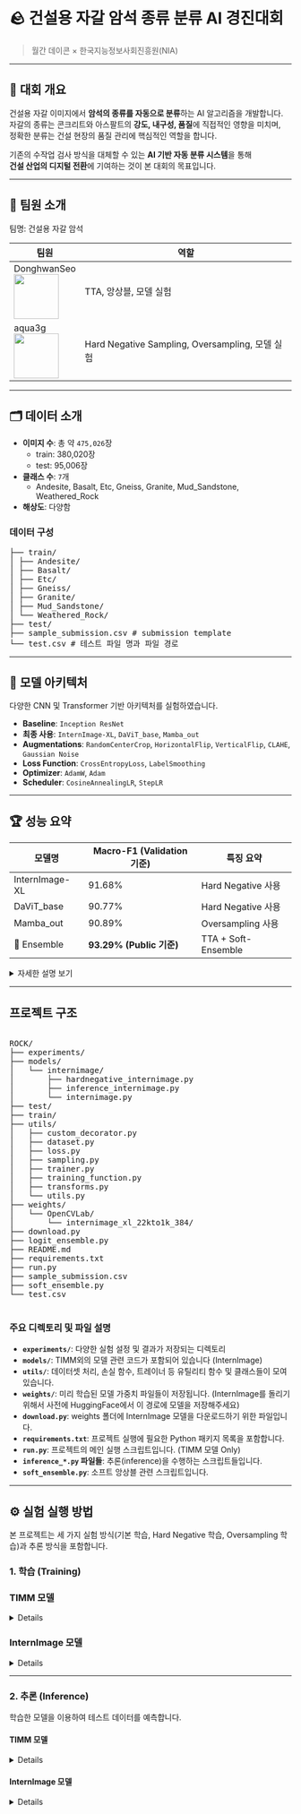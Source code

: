 # 🪨 건설용 자갈 암석 종류 분류 AI 경진대회

> 월간 데이콘 × 한국지능정보사회진흥원(NIA)

---

## 📌 대회 개요

건설용 자갈 이미지에서 **암석의 종류를 자동으로 분류**하는 AI 알고리즘을 개발합니다.  
자갈의 종류는 콘크리트와 아스팔트의 **강도, 내구성, 품질**에 직접적인 영향을 미치며,  
정확한 분류는 건설 현장의 품질 관리에 핵심적인 역할을 합니다.

기존의 수작업 검사 방식을 대체할 수 있는 **AI 기반 자동 분류 시스템**을 통해  
**건설 산업의 디지털 전환**에 기여하는 것이 본 대회의 목표입니다.

---
## 👥 팀원 소개

팀명: 건설용 자갈 암석

| 팀원                         | 역할               |
|------------------------------|--------------------|
| DonghwanSeo <br> <img src="https://github.com/user-attachments/assets/f1a3b705-6e42-433e-9e00-9f9243d00c07" width="80"/> | TTA, 앙상블, 모델 실험 |
| aqua3g <br> <img src="https://github.com/user-attachments/assets/3f9bb821-d6bc-47e0-9cb8-d175bbfd107a" width="80"/> | Hard Negative Sampling, Oversampling, 모델 실험 |


---
## 🗂️ 데이터 소개

- **이미지 수**: 총 약 `475,026`장  
  - train: 380,020장  
  - test: 95,006장  
- **클래스 수**: `7`개  
  - Andesite, Basalt, Etc, Gneiss, Granite, Mud_Sandstone, Weathered_Rock  
- **해상도**: 다양함

### 데이터 구성
<pre>
├── train/
│ ├── Andesite/
│ ├── Basalt/
│ ├── Etc/
│ ├── Gneiss/
│ ├── Granite/
│ ├── Mud_Sandstone/
│ └── Weathered_Rock/
├── test/
├── sample_submission.csv # submission template
└── test.csv # 테스트 파일 명과 파일 경로
</pre>
---

## 🧠 모델 아키텍처

다양한 CNN 및 Transformer 기반 아키텍처를 실험하였습니다.

- **Baseline**: `Inception ResNet`
- **최종 사용**: `InternImage-XL`, `DaViT_base`, `Mamba_out`
- **Augmentations**: `RandomCenterCrop`, `HorizontalFlip`, `VerticalFlip`, `CLAHE`, `Gaussian Noise`
- **Loss Function**: `CrossEntropyLoss`, `LabelSmoothing`
- **Optimizer**: `AdamW`, `Adam`
- **Scheduler**: `CosineAnnealingLR`, `StepLR`

---
## 🏆 성능 요약

| 모델명                          | Macro-F1 (Validation 기준) | 특징 요약                         |
|--------------------------------|-----------------------------|------------------------------------|
| InternImage-XL                 | 91.68%                      | Hard Negative 사용                |
| DaViT_base                     | 90.77%                      | Hard Negative 사용                |
| Mamba_out                      | 90.89%                      | Oversampling 사용                 |
| 🧪 Ensemble                    | **93.29% (Public 기준)**     | TTA + Soft-Ensemble               |

<details>
  <summary>자세한 설명 보기</summary>

- **InternImage-XL**  
  ImageNet pretrained 모델이며 Hard Negative Sample을 이용하여 학습되었습니다.

- **DaViT_base**  
  ImageNet pretrained 기반이며 Hard Negative Sample 전략을 적용하였습니다.

- **Mamba_out**  
  ImageNet pretrained 모델로, 소수 클래스 비율을 보완하기 위해 Oversample을 사용했습니다.

- **Ensemble**  
  위 세 모델에 대해 Test Time Augmentation(TTA) 및 Soft Voting 방식의 앙상블을 수행했습니다.
</details>

---



## 프로젝트 구조

<pre>

ROCK/
├── experiments/
├── models/
│   └── internimage/
│       ├── hardnegative_internimage.py
│       ├── inference_internimage.py
│       └── internimage.py
├── test/
├── train/
├── utils/
│   ├── custom_decorator.py
│   ├── dataset.py
│   ├── loss.py
│   ├── sampling.py
│   ├── trainer.py
│   ├── training_function.py
│   ├── transforms.py
│   └── utils.py
├── weights/
│   └── OpenCVLab/
│       └── internimage_xl_22kto1k_384/
├── download.py 
├── logit_ensemble.py
├── README.md
├── requirements.txt
├── run.py
├── sample_submission.csv
├── soft_ensemble.py
└── test.csv

</pre>
  
### 주요 디렉토리 및 파일 설명

* **`experiments/`**: 다양한 실험 설정 및 결과가 저장되는 디렉토리
* **`models/`**: TIMM외의 모델 관련 코드가 포함되어 있습니다 (InternImage)
* **`utils/`**: 데이터셋 처리, 손실 함수, 트레이너 등 유틸리티 함수 및 클래스들이 모여 있습니다.
* **`weights/`**: 미리 학습된 모델 가중치 파일들이 저장됩니다. (InternImage를 돌리기 위해서 사전에 HuggingFace에서 이 경로에 모델을 저장해주세요)
* **`download.py`**: weights 폴더에 InternImage 모델을 다운로드하기 위한 파일입니다.
* **`requirements.txt`**: 프로젝트 실행에 필요한 Python 패키지 목록을 포함합니다.
* **`run.py`**: 프로젝트의 메인 실행 스크립트입니다. (TIMM 모델 Only)
* **`inference_*.py` 파일들**: 추론(inference)을 수행하는 스크립트들입니다.
* **`soft_ensemble.py`**: 소프트 앙상블 관련 스크립트입니다.


---

## ⚙️ 실험 실행 방법

본 프로젝트는 세 가지 실험 방식(기본 학습, Hard Negative 학습, Oversampling 학습)과 추론 방식을 포함합니다.

### 1. 학습 (Training)

### TIMM 모델

<details>

##### 1-1. Hard Negative Sample Training

- 어려운 샘플(hard samples)에 집중하여 학습 성능을 향상시키는 방법입니다.
- Hard Negative Sample은 최근 학습 중 오분류된 데이터들 중 높은 손실을 기록한 샘플들로 구성되며, `HARD_NEGATIVE_MEMORY_SIZE`만큼 저장됩니다.
- 전체 배치에서 `HARD_NEGATIVE_RATIO` 만큼의 샘플을 Hard Negative에서 선택하며, 나머지는 클래스 균등 샘플링으로 채워집니다.
- 전체 배치에서 `HARD_NEGATIVE_RATIO`에 따른 Hard Negative 샘플과, 그 외 클래스 균등 샘플링이 채워지는 기준은 `BATCH_SIZE` × `ACCUMULATION_STEPS` 크기를 기준으로 채워집니다.
- `trainer.predict()`을 **주석 처리** 후에, `trainer.train()`를 **주석 해제**한 상태로 실행합니다.

**🔧 주요 설정 인자**

| 인자명                     | 설명                                                                 |
|---------------------------|----------------------------------------------------------------------|
| `TRAIN_TRANSFORM` | Train 시 사용 될 Transforms (`Albumentations.Compose` 활용)       |
| `TEST_TRANSFORM` | Validation 시 사용 될 Transforms (`Albumentations.Compose` 활용)       |
| `BALANCED_BATCH`                               | `True`로 설정                  |
| `HARD_NEGATIVE_MEMORY_SIZE` | Hard Negative Pool의 최대 크기 (예: 1000)                             |
| `HARD_NEGATIVE_RATIO`       | 전체 배치 중 Hard Negative로 채울 비율 (예: 0.2이면 전체 배치 중 20%)   |
| `ACCUMULATION_STEPS`        | 배치 크기 누적을 위한 step 수 (`BATCH_SIZE` × `ACCUMULATION_STEPS`) |

**💻 실행 방법**

```bash
python run.py
```



##### 1-2. Oversampling Training

클래스 불균형 문제를 해결하기 위한 방식입니다.

- `BALANCED_BATCH=True`로 설정하면, 각 클래스에서 균등하게 샘플을 뽑아 배치를 구성합니다.
- `HARD_NEGATIVE_MEMORY_SIZE`와 `HARD_NEGATIVE_RATIO`를 0으로 설정해야 Oversampling만 적용됩니다.
- `trainer.predict()`을 **주석 처리** 후에, `trainer.train()`를 **주석 해제**한 상태로 실행합니다.

###### 🔧 주요 설정 인자

| 인자명                                         | 설명                                               |
|-----------------------------------------------|----------------------------------------------------|
| `TRAIN_TRANSFORM` | Train 시 사용 될 Transforms (`Albumentations.Compose` 활용)       |
| `TEST_TRANSFORM` | Validation 시 사용 될 Transforms (`Albumentations.Compose` 활용)       |
| `BALANCED_BATCH`                               | `True`로 설정 시 Oversampling 사용                  |
| `HARD_NEGATIVE_MEMORY_SIZE`, `HARD_NEGATIVE_RATIO` | 둘 다 `0`으로 설정해야 Oversampling만 적용됩니다     |

###### 🧪 실행 예시

```bash
python run.py
```

</details>

### InternImage 모델

<details>

##### 1-1. Hard Negative Sample Training

- 어려운 샘플(hard samples)에 집중하여 학습 성능을 향상시키는 방법입니다.
- Hard Negative Sample은 최근 학습 중 오분류된 데이터들 중 높은 손실을 기록한 샘플들로 구성되며, `HARD_NEGATIVE_MEMORY_SIZE`만큼 저장됩니다.
- 전체 배치에서 `HARD_NEGATIVE_RATIO` 만큼의 샘플을 Hard Negative에서 선택하며, 나머지는 클래스 균등 샘플링으로 채워집니다.
- 전체 배치에서 `HARD_NEGATIVE_RATIO`에 따른 Hard Negative 샘플과, 그 외 클래스 균등 샘플링이 채워지는 기준은 `BATCH_SIZE` × `ACCUMULATION_STEPS` 크기를 기준으로 채워집니다.

**🔧 주요 설정 인자 (코드 내부에서 수정)**

| 인자명                     | 설명                                                                 |
|---------------------------|----------------------------------------------------------------------|
| `TRAIN_TRANSFORM` | Train 시 사용 될 Transforms (`Albumentations.Compose` 활용)       |
| `TEST_TRANSFORM` | Validation 시 사용 될 Transforms (`Albumentations.Compose` 활용)       |
| `HARD_NEGATIVE_MEMORY_SIZE` | Hard Negative Pool의 최대 크기 (예: 1000)                             |
| `HARD_NEGATIVE_RATIO`       | 전체 배치 중 Hard Negative로 채울 비율 (예: 0.2이면 전체 배치 중 20%)   |
| `ACCUMULATION_STEPS`        | 배치 크기 누적을 위한 step 수 (`BATCH_SIZE` × `ACCUMULATION_STEPS`) |

**💻 실행 방법**

models/internimage 폴더로 이동 후, 
```bash
python hardnegative_internimage.py
```

</details>

---

### 2. 추론 (Inference)
학습한 모델을 이용하여 테스트 데이터를 예측합니다.

#### TIMM 모델

<details>

- `trainer.train()`을 **주석 처리** 후에, `trainer.predict()`를 **주석 해제**한 상태로 실행합니다.

##### ✅ 필수 설정

| 인자명         | 설명                                                                 |
|----------------|----------------------------------------------------------------------|
| `TEST_TRANSFORM` | Inference 시 사용 될 Transforms (`Albumentations.Compose` 활용)       |
| `TRAINED_PATH` | 학습된 모델이 저장된 경로 (예: `./experiments/your_model.pth`)       |

##### 🧪 실행 예시

```bash
python run.py
```

</details>



#### InternImage 모델
<details>
  
- `trainer.train()`을 **주석 처리** 후에, `trainer.predict()`를 **주석 해제**한 상태로 실행합니다.

##### ✅ 필수 설정 (코드 내부에서 설정)

| 인자명         | 설명                                                                 |
|----------------|----------------------------------------------------------------------|
| `TEST_TRANSFORM` | Inference 시 사용 될 Transforms (`Albumentations.Compose` 활용)       |
| `TRAINED_PATH` | 학습된 모델이 저장된 경로 (예: `./experiments/your_model.pth`)       |

##### 🧪 실행 예시

models/internimage 폴더로 이동 후, 
```bash
python inference_internimage.py
```

</details>
